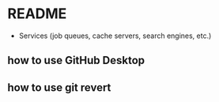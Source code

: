 # README
* Services (job queues, cache servers, search engines, etc.)

## how to use GitHub Desktop
## how to use git revert